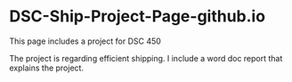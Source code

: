 # DSC-Ship-Project-Page-github.io

This page includes a project for DSC 450

The project is regarding efficient shipping. I include a word doc report that explains the project.
